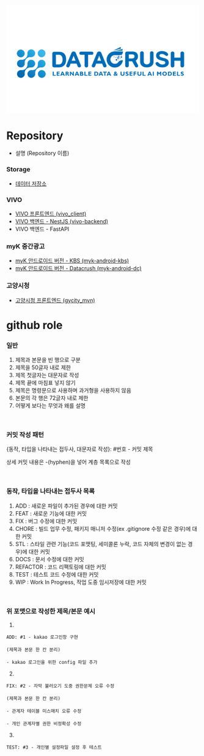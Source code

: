 [<img src="https://github.com/datacrush-ai/.github/blob/main/profile/img/logo.png">](https://datacrush.ai)

# Repository 
- 설명 (Repository 이름)

### Storage
- [데이터 저장소](https://github.com/datacrush-ai/datacrush-info)

### VIVO
- [VIVO 프론트엔드 (vivo_client)](https://github.com/datacrush-ai/vivo_client)
- [VIVO 백엔드 - NestJS (vivo-backend)](https://github.com/datacrush-ai/vivo-backend)
- VIVO 백엔드 - FastAPI

### myK 중간광고
- [myK 안드로이드 버전 - KBS (myk-android-kbs)](https://https://github.com/datacrush-ai/myk-andorid-kbs)
- [myK 안드로이드 버전 - Datacrush (myk-android-dc)](https://github.com/datacrush-ai/myk-andorid-dc)

### 고양시청
- [고양시청 프론트엔드 (gycity_mvn)](https://github.com/datacrush-ai/gycity_mvn)


# github role

### 일반

1. 제목과 본문을 빈 행으로 구분
2. 제목을 50글자 내로 제한
3. 제목 첫글자는 대문자로 작성
4. 제목 끝에 마침표 넣지 않기
5. 제목은 명령문으로 사용하며 과거형을 사용하지 않음
6. 본문의 각 행은 72글자 내로 제한
7. 어떻게 보다는 무엇과 왜를 설명

 
<br>

### 커밋 작성 패턴

{동작, 타입을 나타내는 접두사, 대문자로 작성}: #번호 - 커밋 제목

상세 커밋 내용은 -(hyphen)을 넣어 계층 목록으로 작성

<br>

### 동작, 타입을 나타내는 접두사 목록

1. ADD : 새로운 파일이 추가된 경우에 대한 커밋
2. FEAT : 새로운 기능에 대한 커밋
3. FIX : 버그 수정에 대한 커밋
4. CHORE : 빌드 업무 수정, 패키지 매니저 수정(ex .gitignore 수정 같은 경우)에 대한 커밋
5. STL : 스타일 관련 기능(코드 포맷팅, 세미콜론 누락, 코드 자체의 변경이 없는 경우)에 대한 커밋
6. DOCS : 문서 수정에 대한 커밋
7. REFACTOR :  코드 리팩토링에 대한 커밋
8. TEST : 테스트 코드 수정에 대한 커밋
9. WIP : Work In Progress, 작업 도중 임시저장에 대한 커밋

 
<br>

### 위 포맷으로 작성한 제목/본문 예시

1. 
```text
ADD: #1 - kakao 로그인창 구현

(제목과 본문 한 칸 분리)

- kakao 로그인을 위한 config 파일 추가
```

2. 
```text
FIX: #2 - 자막 불러오기 도중 권한문제 오류 수정

(제목과 본문 한 칸 분리)

- 관계자 테이블 미스매치 오류 수정

- 개인 관계자별 권한 비정확성 수정
```

3.
```text
TEST: #3 - 개인별 설정파일 설정 후 테스트 
```